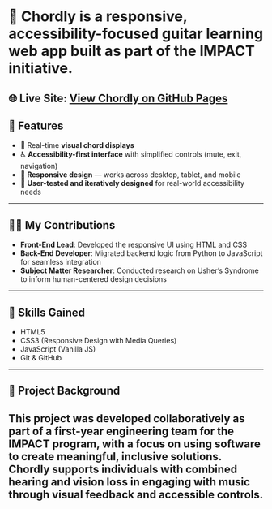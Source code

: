 # 🎸 Chordly is a responsive, accessibility-focused guitar learning web app built as part of the **IMPACT initiative**. 
🌐 **Live Site:** [View Chordly on GitHub Pages](https://sharmaankita3387.github.io/chordly/)
---
## 🌟 Features
- 🎵 Real-time **visual chord displays**
- ♿ **Accessibility-first interface** with simplified controls (mute, exit, navigation)
- 📱 **Responsive design** — works across desktop, tablet, and mobile
- 🔁 **User-tested and iteratively designed** for real-world accessibility needs
---
## 👩‍💻 My Contributions
- **Front-End Lead**: Developed the responsive UI using HTML and CSS
- **Back-End Developer**: Migrated backend logic from Python to JavaScript for seamless integration
- **Subject Matter Researcher**: Conducted research on Usher’s Syndrome to inform human-centered design decisions
---
## 🧰 Skills Gained
- HTML5
- CSS3 (Responsive Design with Media Queries)
- JavaScript (Vanilla JS)
- Git & GitHub
---
## 📖 Project Background
This project was developed collaboratively as part of a first-year engineering team for the **IMPACT program**, with a focus on using software to create meaningful, inclusive solutions. 
Chordly supports individuals with combined hearing and vision loss in engaging with music through visual feedback and accessible controls.
---
